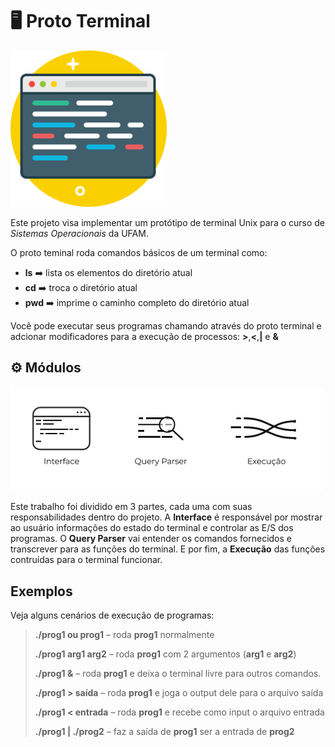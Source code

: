 # 🖥️ Proto Terminal
<img src="proto_terminal.png"
     style="width:250px;" />
     
Este projeto visa implementar um protótipo de terminal Unix para o curso de _Sistemas Operacionais_ da UFAM.

O proto teminal roda comandos básicos de um terminal como:

- **ls** ➡️ lista os elementos do diretório atual
- **cd** ➡️ troca o diretório atual
- **pwd** ➡️ imprime o caminho completo do diretório atual

Você pode executar seus programas chamando através do proto terminal e adcionar modificadores para a execução de processos: **>**,**<**,**|** e **&**

## ⚙️ Módulos
<img src="modulos.png"
     style="width:500px;" />

Este trabalho foi dividido em 3 partes, cada uma com suas responsabilidades dentro do projeto.
A **Interface** é responsável por mostrar ao usuário informações do estado do terminal e controlar as E/S dos programas. 
O **Query Parser** vai entender os comandos fornecidos e transcrever para as funções do terminal.
E por fim, a **Execução** das funções contruídas para o terminal funcionar.

## Exemplos
Veja alguns cenários de execução de programas:

> **./prog1 ou prog1** – roda **prog1** normalmente
>
> **./prog1 arg1 arg2** – roda **prog1**  com 2 argumentos (**arg1** e **arg2**)
>
> **./prog1 &** – roda **prog1** e deixa o terminal livre para outros comandos.
>
> **./prog1 > saída** – roda **prog1** e joga o output dele para o arquivo saída
>
> **./prog1 < entrada** – roda **prog1** e recebe como input o arquivo entrada
>
> **./prog1 | ./prog2** – faz a saída de **prog1** ser a entrada de **prog2**

